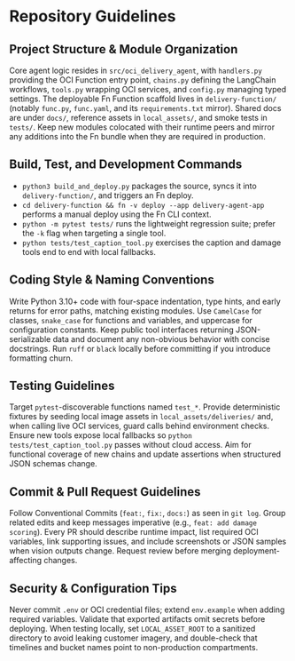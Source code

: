 # Repository Guidelines

## Project Structure & Module Organization
Core agent logic resides in `src/oci_delivery_agent`, with `handlers.py` providing the OCI Function entry point, `chains.py` defining the LangChain workflows, `tools.py` wrapping OCI services, and `config.py` managing typed settings. The deployable Fn Function scaffold lives in `delivery-function/` (notably `func.py`, `func.yaml`, and its `requirements.txt` mirror). Shared docs are under `docs/`, reference assets in `local_assets/`, and smoke tests in `tests/`. Keep new modules colocated with their runtime peers and mirror any additions into the Fn bundle when they are required in production.

## Build, Test, and Development Commands
- `python3 build_and_deploy.py` packages the source, syncs it into `delivery-function/`, and triggers an Fn deploy.
- `cd delivery-function && fn -v deploy --app delivery-agent-app` performs a manual deploy using the Fn CLI context.
- `python -m pytest tests/` runs the lightweight regression suite; prefer the `-k` flag when targeting a single tool.
- `python tests/test_caption_tool.py` exercises the caption and damage tools end to end with local fallbacks.

## Coding Style & Naming Conventions
Write Python 3.10+ code with four-space indentation, type hints, and early returns for error paths, matching existing modules. Use `CamelCase` for classes, `snake_case` for functions and variables, and uppercase for configuration constants. Keep public tool interfaces returning JSON-serializable data and document any non-obvious behavior with concise docstrings. Run `ruff` or `black` locally before committing if you introduce formatting churn.

## Testing Guidelines
Target `pytest`-discoverable functions named `test_*`. Provide deterministic fixtures by seeding local image assets in `local_assets/deliveries/` and, when calling live OCI services, guard calls behind environment checks. Ensure new tools expose local fallbacks so `python tests/test_caption_tool.py` passes without cloud access. Aim for functional coverage of new chains and update assertions when structured JSON schemas change.

## Commit & Pull Request Guidelines
Follow Conventional Commits (`feat:`, `fix:`, `docs:`) as seen in `git log`. Group related edits and keep messages imperative (e.g., `feat: add damage scoring`). Every PR should describe runtime impact, list required OCI variables, link supporting issues, and include screenshots or JSON samples when vision outputs change. Request review before merging deployment-affecting changes.

## Security & Configuration Tips
Never commit `.env` or OCI credential files; extend `env.example` when adding required variables. Validate that exported artifacts omit secrets before deploying. When testing locally, set `LOCAL_ASSET_ROOT` to a sanitized directory to avoid leaking customer imagery, and double-check that timelines and bucket names point to non-production compartments.

